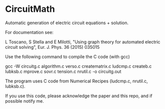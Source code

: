 # CircuitMath
Automatic generation of electric circuit equations + solution.

For documentation see:

L Toscano, S Stella and E Milotti, "Using graph theory for automated electric circuit solving", Eur. J. Phys. 36 (2015) 035015

Use the following command to compile the C code (with gcc)

gcc -W circuitg.c algorithm.c verso.c creatematrix.c ludcmp.c createb.c lubksb.c mprove.c sovr.c tension.c nrutil.c -o circuitg.out

The program uses C code from Numerical Recipes (ludcmp.c, nrutil.c, lubksb.c).



If you use this code, please acknowledge the paper and this repo, and if possible notify me. 
